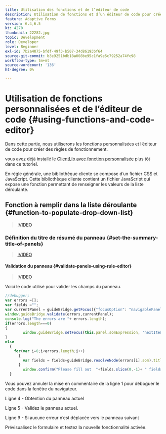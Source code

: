 ```yaml
---
title: Utilisation des fonctions et de l’éditeur de code
description: Utilisation de fonctions et d’un éditeur de code pour créer des règles de fonctionnement
feature: Adaptive Forms
version: 6.4,6.5
kt: 4270
thumbnail: 22282.jpg
topic: Development
role: Developer
level: Beginner
exl-id: 7b2a4075-bfdf-49f3-b507-34d86193bf64
source-git-commit: b3e9251bdb18a008be95c1fa9e5c79252a74fc98
workflow-type: tm+mt
source-wordcount: '136'
ht-degree: 0%

---
```


# Utilisation de fonctions personnalisées et de l’éditeur de code {#using-functions-and-code-editor}

Dans cette partie, nous utiliserons les fonctions personnalisées et l’éditeur de code pour créer des règles de fonctionnement.

vous avez déjà installé le [ClientLib avec fonction personnalisée](assets/client-libs-and-logo.zip) plus tôt dans ce tutoriel.

En règle générale, une bibliothèque cliente se compose d’un fichier CSS et JavaScript. Cette bibliothèque cliente contient un fichier JavaScript qui expose une fonction permettant de renseigner les valeurs de la liste déroulante.


## Fonction à remplir dans la liste déroulante {#function-to-populate-drop-down-list}

>[!VIDEO](https://video.tv.adobe.com/v/22282?quality=12&learn=on)

### Définition du titre de résumé du panneau {#set-the-summary-title-of-panels}

>[!VIDEO](https://video.tv.adobe.com/v/28387?quality=12&learn=on)

#### Validation du panneau {#validate-panels-using-rule-editor}

>[!VIDEO](https://video.tv.adobe.com/v/28409?quality=12&learn=on)

Voici le code utilisé pour valider les champs du panneau.

```javascript
//debugger;
var errors =[];
var fields ="";
var currentPanel = guideBridge.getFocus({"focusOption": "navigablePanel"});
window.guideBridge.validate(errors,currentPanel);
console.log("The errors are "+ errors.length);
if(errors.length===0)
{
        window.guideBridge.setFocus(this.panel.somExpression, 'nextItem', true);
}
else
  {
    for(var i=0;i<errors.length;i++)
      {
        var fields = fields+guideBridge.resolveNode(errors[i].som).title+" , ";
      }
        window.confirm("Please fill out  "+fields.slice(0,-1)+ " fields");
  }
```

Vous pouvez annuler la mise en commentaire de la ligne 1 pour déboguer le code dans la fenêtre du navigateur.

Ligne 4 - Obtention du panneau actuel

Ligne 5 - Validez le panneau actuel.

Ligne 9 - Si aucune erreur n’est déplacée vers le panneau suivant

Prévisualisez le formulaire et testez la nouvelle fonctionnalité activée.
